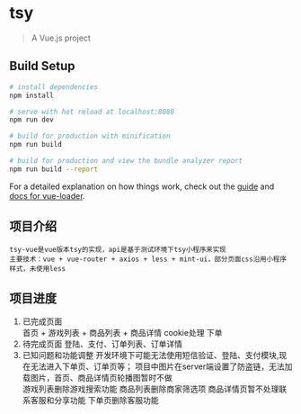 # tsy

> A Vue.js project

## Build Setup

``` bash
# install dependencies
npm install

# serve with hot reload at localhost:8080
npm run dev

# build for production with minification
npm run build

# build for production and view the bundle analyzer report
npm run build --report
```

For a detailed explanation on how things work, check out the [guide](http://vuejs-templates.github.io/webpack/) and [docs for vue-loader](http://vuejs.github.io/vue-loader).

## 项目介绍

    tsy-vue是vue版本tsy的实现，api是基于测试环境下tsy小程序来实现
    主要技术：vue + vue-router + axios + less + mint-ui，部分页面css沿用小程序样式，未使用less

## 项目进度

1. 已完成页面  
    首页 + 游戏列表 + 商品列表 + 商品详情
    cookie处理
    下单
2. 待完成页面
    登陆、支付、订单列表、订单详情
3. 已知问题和功能调整
    开发环境下可能无法使用短信验证、登陆、支付模块,现在无法进入下单页、订单页等；
    项目中图片在server端设置了防盗链，无法加载图片，首页、商品详情页轮播图暂时不做  
    游戏列表删除游戏搜索功能
    商品列表删除商家筛选项
    商品详情页暂不处理联系客服和分享功能
    下单页删除客服功能
    